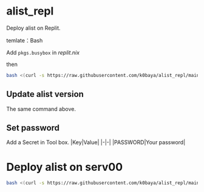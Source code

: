# alist_repl
Deploy alist on Replit.

temlate：Bash

Add `pkgs.busybox` in *replit.nix*

then

```bash
bash <(curl -s https://raw.githubusercontent.com/k0baya/alist_repl/main/test.sh)
```
## Update alist version
The same command above.
## Set password
Add a Secret in Tool box.
|Key|Value|
|-|-|
|PASSWORD|Your password|

# Deploy alist on serv00

```bash
bash <(curl -s https://raw.githubusercontent.com/k0baya/alist_repl/main/serv00/alist-freebsd.sh)
```

